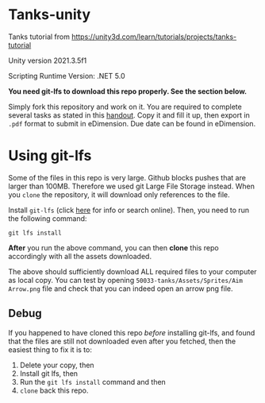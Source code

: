 # Tanks-unity

Tanks tutorial from https://unity3d.com/learn/tutorials/projects/tanks-tutorial

Unity version 2021.3.5f1

Scripting Runtime Version: .NET 5.0

**You need git-lfs to download this repo properly. See the section below.**


Simply fork this repository and work on it. You are required to complete several tasks as stated in this [handout](https://docs.google.com/document/d/1xu4x60q5HXakWQ7pQ3ntJRZxRMAFq8s9g2o2I3E7s64/edit?usp=sharing). Copy it and fill it up, then export in `.pdf` format to submit in eDimension. Due date can be found in eDimension. 

# Using git-lfs
Some of the files in this repo is very large. Github blocks pushes that are larger than 100MB. Therefore we used git Large File Storage instead. When you `clone` the repository, it will download only references to the file. 

Install `git-lfs` (click [here](https://git-lfs.github.com) for info or search online). Then, you need to run the following command:
```
git lfs install
```

**After** you run the above command, you can then **clone** this repo accordingly with all the assets downloaded.

The above should sufficiently download ALL required files to your computer as local copy. You can test by opening `50033-tanks/Assets/Sprites/Aim Arrow.png` file and check that you can indeed open an arrow png file.

## Debug
If you happened to have cloned this repo *before* installing git-lfs, and found that the files are still not downloaded even after you fetched, then the easiest thing to fix it is to:
1. Delete your copy, then 
2. Install git lfs, then 
3. Run the `git lfs install` command and then
4. `clone` back this repo. 
